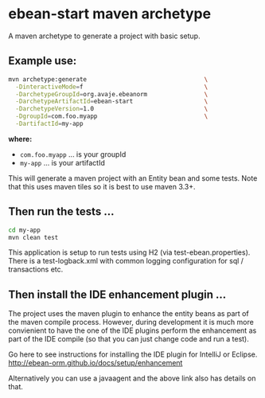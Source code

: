 # ebean-start maven archetype
A maven archetype to generate a project with basic setup.


## Example use:

```sh
mvn archetype:generate                                 \
  -DinteractiveMode=f                                  \
  -DarchetypeGroupId=org.avaje.ebeanorm                \
  -DarchetypeArtifactId=ebean-start                    \
  -DarchetypeVersion=1.0                               \
  -DgroupId=com.foo.myapp                              \
  -DartifactId=my-app

```
**where:**
- `com.foo.myapp` ... is your groupId 
- `my-app` ... is your artifactId 

This will generate a maven project with an Entity bean and some tests.
Note that this uses maven tiles so it is best to use maven 3.3+.

## Then run the tests ...
```sh
cd my-app
mvn clean test
```

This application is setup to run tests using H2 (via test-ebean.properties). 
There is a test-logback.xml with common logging configuration for sql / transactions etc.

## Then install the IDE enhancement plugin ...

The project uses the maven plugin to enhance the entity beans as part of the maven compile process. However, during development it is much more convienient to have the one of the IDE plugins perform the enhancement as part of the IDE compile (so that you can just change code and run a test).

Go here to see instructions for installing the IDE plugin for IntelliJ or Eclipse.
http://ebean-orm.github.io/docs/setup/enhancement

Alternatively you can use a javaagent and the above link also has details on that.
